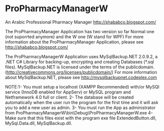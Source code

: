 # ProPharmacyManagerW
An Arabic Professional Pharmacy Manager http://shababco.blogspot.com/

The ProPharmacyManager Application has two version so far Normal one (not
suporrted anymore) and the W one (W stand for WPF)
For more information about the ProPharmacyManager Application, please see 
http://shababco.blogspot.com/ 

The ProPharmacyManagerW Application uses MySqlBackup.NET 2.0.9.2, a .NET C#
Library for backing-up, encrypting and creating Databases (*.sql files).
MySqlBackup.NET is licensed under the terms of the publicdomain. (http://creativecommons.org/licenses/publicdomain/)
For more information about MySqlBackup.NET,
please see http://mysqlbackupnet.codeplex.com

NOTE:1- You must setup a localhost (XAMPP Recommended) with/or MySQl service
        (InnoDB enabled for AppServ) or MySQL program and Netframework 4.0 full or client.
     2- The database will be created automatically when the user run the program for
        the first time and it will ask you to add a new user as admin.
	 3- You must run the App as administrator from 
	    ProPharmacyManagerW\bin\Debug\ProPharmacyManagerW.exe
     4- Make sure that this files exist with the program exe file 
        ExtendedButton.dll, MySql.Data.dll, MySqlBackup.dll.